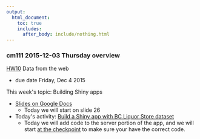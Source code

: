 ```yaml
---
output:
  html_document:
    toc: true
    includes:
      after_body: include/nothing.html
---
```


### cm111 2015-12-03 Thursday overview

[HW10](hw10_data-from-web.html) Data from the web

  * due date Friday, Dec 4 2015

This week's topic: Building Shiny apps
 
  * [Slides on Google Docs](https://docs.google.com/presentation/d/1dXhqqsD7dPOOdcC5Y7RW--dEU7UfU52qlb0YD3kKeLw/edit?usp=sharing)
    * Today we will start on slide 26
  * Today's activity: [Build a Shiny app with BC Liquor Store dataset](shiny01_activity.html)
    * Today we will add code to the server portion of the app, and we will start [at the checkpoint](shiny01_activity.html#checkpoint-what-our-app-looks-like-after-implementing-the-ui) to make sure your have the correct code.